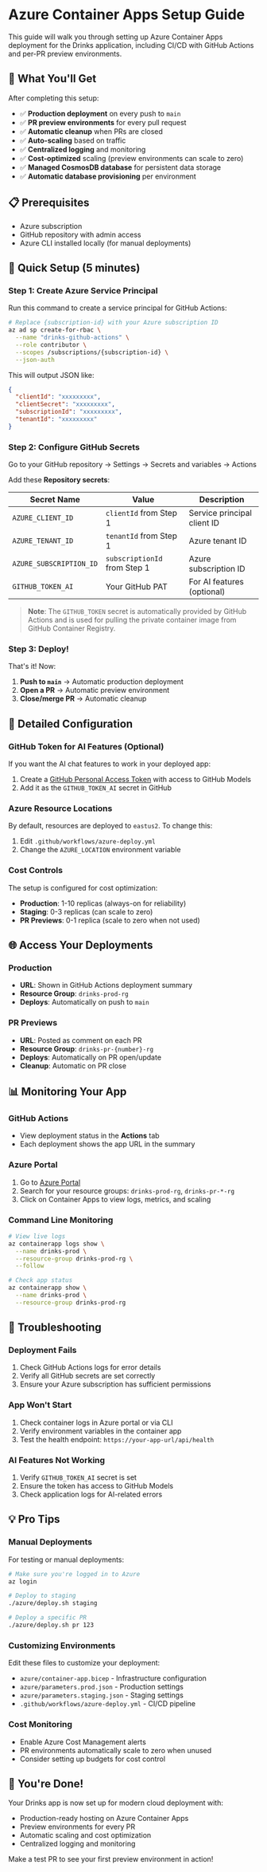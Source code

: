 # Azure Container Apps Setup Guide

This guide will walk you through setting up Azure Container Apps deployment for the Drinks application, including CI/CD with GitHub Actions and per-PR preview environments.

## 🎯 What You'll Get

After completing this setup:
- ✅ **Production deployment** on every push to `main`
- ✅ **PR preview environments** for every pull request
- ✅ **Automatic cleanup** when PRs are closed
- ✅ **Auto-scaling** based on traffic
- ✅ **Centralized logging** and monitoring
- ✅ **Cost-optimized** scaling (preview environments can scale to zero)
- ✅ **Managed CosmosDB database** for persistent data storage
- ✅ **Automatic database provisioning** per environment

## 📋 Prerequisites

- Azure subscription
- GitHub repository with admin access
- Azure CLI installed locally (for manual deployments)

## 🚀 Quick Setup (5 minutes)

### Step 1: Create Azure Service Principal

Run this command to create a service principal for GitHub Actions:

```bash
# Replace {subscription-id} with your Azure subscription ID
az ad sp create-for-rbac \
  --name "drinks-github-actions" \
  --role contributor \
  --scopes /subscriptions/{subscription-id} \
  --json-auth
```

This will output JSON like:
```json
{
  "clientId": "xxxxxxxxx",
  "clientSecret": "xxxxxxxxx", 
  "subscriptionId": "xxxxxxxxx",
  "tenantId": "xxxxxxxxx"
}
```

### Step 2: Configure GitHub Secrets

Go to your GitHub repository → Settings → Secrets and variables → Actions

Add these **Repository secrets**:

| Secret Name | Value | Description |
|-------------|-------|-------------|
| `AZURE_CLIENT_ID` | `clientId` from Step 1 | Service principal client ID |
| `AZURE_TENANT_ID` | `tenantId` from Step 1 | Azure tenant ID |
| `AZURE_SUBSCRIPTION_ID` | `subscriptionId` from Step 1 | Azure subscription ID |
| `GITHUB_TOKEN_AI` | Your GitHub PAT | For AI features (optional) |

> **Note**: The `GITHUB_TOKEN` secret is automatically provided by GitHub Actions and is used for pulling the private container image from GitHub Container Registry.

### Step 3: Deploy!

That's it! Now:

1. **Push to `main`** → Automatic production deployment
2. **Open a PR** → Automatic preview environment 
3. **Close/merge PR** → Automatic cleanup

## 🔧 Detailed Configuration

### GitHub Token for AI Features (Optional)

If you want the AI chat features to work in your deployed app:

1. Create a [GitHub Personal Access Token](https://github.com/settings/tokens) with access to GitHub Models
2. Add it as the `GITHUB_TOKEN_AI` secret in GitHub

### Azure Resource Locations

By default, resources are deployed to `eastus2`. To change this:

1. Edit `.github/workflows/azure-deploy.yml`
2. Change the `AZURE_LOCATION` environment variable

### Cost Controls

The setup is configured for cost optimization:

- **Production**: 1-10 replicas (always-on for reliability)
- **Staging**: 0-3 replicas (can scale to zero)  
- **PR Previews**: 0-1 replica (scale to zero when not used)

## 🌐 Access Your Deployments

### Production
- **URL**: Shown in GitHub Actions deployment summary
- **Resource Group**: `drinks-prod-rg`
- **Deploys**: Automatically on push to `main`

### PR Previews  
- **URL**: Posted as comment on each PR
- **Resource Group**: `drinks-pr-{number}-rg`
- **Deploys**: Automatically on PR open/update
- **Cleanup**: Automatic on PR close

## 📊 Monitoring Your App

### GitHub Actions
- View deployment status in the **Actions** tab
- Each deployment shows the app URL in the summary

### Azure Portal
1. Go to [Azure Portal](https://portal.azure.com)
2. Search for your resource groups: `drinks-prod-rg`, `drinks-pr-*-rg`  
3. Click on Container Apps to view logs, metrics, and scaling

### Command Line Monitoring
```bash
# View live logs
az containerapp logs show \
  --name drinks-prod \
  --resource-group drinks-prod-rg \
  --follow

# Check app status
az containerapp show \
  --name drinks-prod \
  --resource-group drinks-prod-rg
```

## 🚨 Troubleshooting

### Deployment Fails
1. Check GitHub Actions logs for error details
2. Verify all GitHub secrets are set correctly
3. Ensure your Azure subscription has sufficient permissions

### App Won't Start  
1. Check container logs in Azure portal or via CLI
2. Verify environment variables in the container app
3. Test the health endpoint: `https://your-app-url/api/health`

### AI Features Not Working
1. Verify `GITHUB_TOKEN_AI` secret is set
2. Ensure the token has access to GitHub Models
3. Check application logs for AI-related errors

## 💡 Pro Tips

### Manual Deployments
For testing or manual deployments:
```bash
# Make sure you're logged in to Azure
az login

# Deploy to staging
./azure/deploy.sh staging

# Deploy a specific PR
./azure/deploy.sh pr 123
```

### Customizing Environments
Edit these files to customize your deployment:
- `azure/container-app.bicep` - Infrastructure configuration
- `azure/parameters.prod.json` - Production settings
- `azure/parameters.staging.json` - Staging settings
- `.github/workflows/azure-deploy.yml` - CI/CD pipeline

### Cost Monitoring
- Enable Azure Cost Management alerts
- PR environments automatically scale to zero when unused
- Consider setting up budgets for cost control

## 🎉 You're Done!

Your Drinks app is now set up for modern cloud deployment with:
- Production-ready hosting on Azure Container Apps
- Preview environments for every PR
- Automatic scaling and cost optimization
- Centralized logging and monitoring

Make a test PR to see your first preview environment in action!
